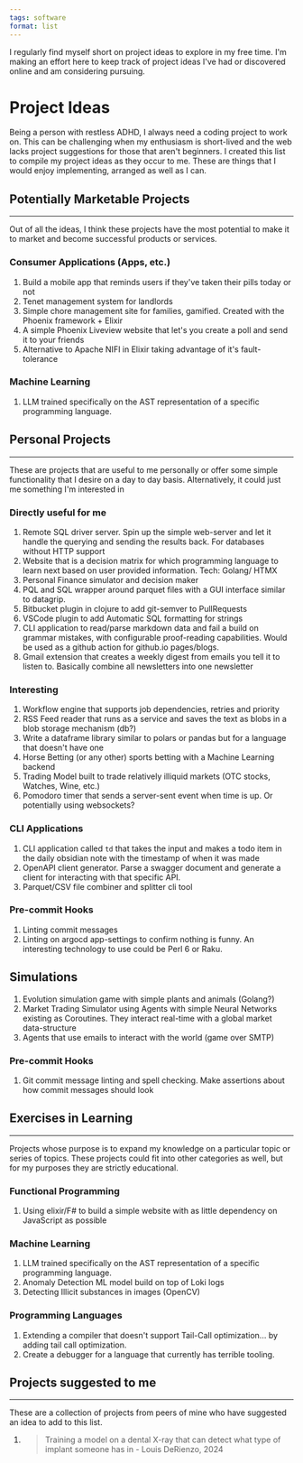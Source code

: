 ```yaml
---
tags: software
format: list
---
```



I regularly find myself short on project ideas to explore in my free time. I'm making an effort here to keep track of project ideas I've had or discovered online and am considering pursuing.

# Project Ideas
Being a person with restless ADHD, I always need a coding project to work on. This can be challenging when my enthusiasm is short-lived and the web lacks project suggestions for those that aren't beginners. I created this list to compile my project ideas as they occur to me. These are things that I would enjoy implementing, arranged as well as I can.


## Potentially Marketable Projects
---
Out of all the ideas, I think these projects have the most potential to make it to market and become successful products or services.

### Consumer Applications (Apps, etc.)
1. Build a mobile app that reminds users if they've taken their pills today or not
2. Tenet management system for landlords
3. Simple chore management site for families, gamified. Created with the Phoenix framework + Elixir
4. A simple Phoenix Liveview website that let's you create a poll and send it to your friends
5. Alternative to Apache NIFI in Elixir taking advantage of it's fault-tolerance

### Machine Learning
1. LLM trained specifically on the AST representation of a specific programming language.


## Personal Projects
---
These are projects that are useful to me personally or offer some simple functionality that I desire on a day to day basis. Alternatively, it could just me something I'm interested in

### Directly useful for me
1. Remote SQL driver server. Spin up the simple web-server and let it handle the querying and sending the results back. For databases without HTTP support
2. Website that is a decision matrix for which programming language to learn next based on user provided information. Tech: Golang/ HTMX
3.  Personal Finance simulator and decision maker
4. PQL and SQL wrapper around parquet files with a GUI interface similar to datagrip.
5. Bitbucket plugin in clojure to add git-semver to PullRequests
6. VSCode plugin to add Automatic SQL formatting for strings
7. CLI application to read/parse markdown data and fail a build on grammar mistakes, with configurable proof-reading capabilities. Would be used as a github action for github.io pages/blogs.
8. Gmail extension that creates a weekly digest from emails you tell it to listen to. Basically  combine all newsletters into one newsletter

### Interesting
1. Workflow engine that supports job dependencies, retries and priority
2. RSS Feed reader that runs as a service and saves the text as blobs in a blob storage mechanism (db?)
3. Write a dataframe library similar to polars or pandas but for a language that doesn't have one
4. Horse Betting (or any other) sports betting with a Machine Learning backend
5. Trading Model built to trade relatively illiquid markets (OTC stocks, Watches, Wine, etc.)
6. Pomodoro timer that sends a server-sent event when time is up. Or potentially using websockets?

### CLI Applications
1. CLI application called `td` that takes the input and makes a todo item in the daily obsidian note with the timestamp of when it was made
2. OpenAPI client generator. Parse a swagger document and generate a client for interacting with that specific API.
3.  Parquet/CSV file combiner and splitter cli tool

### Pre-commit Hooks
1. Linting commit messages
2. Linting on argocd app-settings to confirm nothing is funny. An interesting technology to use could be Perl 6 or Raku.

## Simulations
1. Evolution simulation game with simple plants and animals (Golang?)
2. Market Trading Simulator using Agents with simple Neural Networks existing as Coroutines. They interact real-time with a global market data-structure
3. Agents that use emails to interact with the world (game over SMTP)

### Pre-commit Hooks
1. Git commit message linting and spell checking. Make assertions about how commit messages should look


## Exercises in Learning
---
Projects whose purpose is to expand my knowledge on a particular topic or series of topics. These projects could fit into other categories as well, but for my purposes they are strictly educational.

### Functional Programming
1. Using elixir/F# to build a simple website with as little dependency on JavaScript as possible


### Machine Learning
1. LLM trained specifically on the AST representation of a specific programming language.
2. Anomaly Detection ML model build on top of Loki logs
3. Detecting Illicit substances in images (OpenCV)

### Programming Languages
1. Extending a compiler that doesn't support Tail-Call optimization... by adding tail call optimization.
2. Create a debugger for a language that currently has terrible tooling.


## Projects suggested to me
---
These are a collection of projects from peers of mine who have suggested an idea to add to this list.

1.  > Training a model on a dental X-ray that can detect what type of implant someone has in
   \- Louis DeRienzo, 2024
